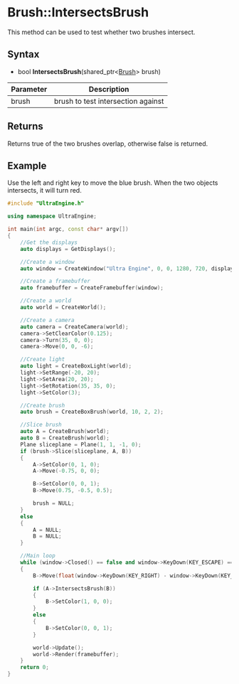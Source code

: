 # Brush::IntersectsBrush

This method can be used to test whether two brushes intersect.

## Syntax

- bool **IntersectsBrush**(shared_ptr<[Brush](Brush.md)> brush)

| Parameter | Description |
|---|---|
| brush | brush to test intersection against |

## Returns

Returns true of the two brushes overlap, otherwise false is returned.

## Example

Use the left and right key to move the blue brush. When the two objects intersects, it will turn red.

```c++
#include "UltraEngine.h"

using namespace UltraEngine;

int main(int argc, const char* argv[])
{
    //Get the displays
    auto displays = GetDisplays();

    //Create a window
    auto window = CreateWindow("Ultra Engine", 0, 0, 1280, 720, displays[0], WINDOW_CENTER | WINDOW_TITLEBAR);

    //Create a framebuffer
    auto framebuffer = CreateFramebuffer(window);

    //Create a world
    auto world = CreateWorld();

    //Create a camera    
    auto camera = CreateCamera(world);
    camera->SetClearColor(0.125);
    camera->Turn(35, 0, 0);
    camera->Move(0, 0, -6);

    //Create light
    auto light = CreateBoxLight(world);
    light->SetRange(-20, 20);
    light->SetArea(20, 20);
    light->SetRotation(35, 35, 0);
    light->SetColor(3);

    //Create brush
    auto brush = CreateBoxBrush(world, 10, 2, 2);

    //Slice brush
    auto A = CreateBrush(world);
    auto B = CreateBrush(world);
    Plane sliceplane = Plane(1, 1, -1, 0);
    if (brush->Slice(sliceplane, A, B))
    {
        A->SetColor(0, 1, 0);
        A->Move(-0.75, 0, 0);

        B->SetColor(0, 0, 1);
        B->Move(0.75, -0.5, 0.5);

        brush = NULL;
    }
    else
    {
        A = NULL;
        B = NULL;
    }

    //Main loop
    while (window->Closed() == false and window->KeyDown(KEY_ESCAPE) == false)
    {
        B->Move(float(window->KeyDown(KEY_RIGHT) - window->KeyDown(KEY_LEFT)) * 0.1, 0, 0);

        if (A->IntersectsBrush(B))
        {
            B->SetColor(1, 0, 0);
        }
        else
        {
            B->SetColor(0, 0, 1);
        }

        world->Update();
        world->Render(framebuffer);
    }
    return 0;
}
```

